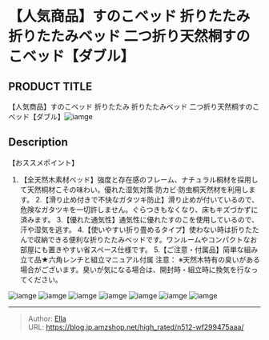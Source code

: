 # 【人気商品】すのこベッド 折りたたみ 折りたたみベッド 二つ折り天然桐すのこベッド【ダブル】


## PRODUCT TITLE 

【人気商品】すのこベッド 折りたたみ 折りたたみベッド 二つ折り天然桐すのこベッド【ダブル】![iamge](https://b2bfiles1.gigab2b.cn/image/wkseller/301/pp004035/20200319_c809a0cf63877e71f74f6870819163b4.jpg)

## Description

【おススメポイント】
1. 【全天然木素材ベッド】強度と存在感のフレーム、ナチュラル桐材を採用して天然桐材こその味わい。優れた湿気対策·防カビ·防虫桐天然材を利用します。
2.【滑り止め付きで不快なガタツキ防止】滑り止めが付いているので、危険なガタツキを一切許しません。ぐらつきもなくなり、床もキズづかずに済みます。
3.【優れた通気性】通気性に優れたすのこを使用しているので、汗や湿気を逃す。
4.【使いやすい折り畳めるタイプ】使わない時は折りたたんで収納できる便利な折りたたみベッドです。ワンルームやコンパクトなお部屋にも置きやすい省スペース仕様です。
5.【ご注意・付属品】简単な組み立て品★六角レンチと組立マニュアル付属
注意：
※天然木特有の臭いがある場合がございます。臭いが気になる場合は、開封時・組立時に換気を行なってください。




![iamge](https://b2bfiles1.gigab2b.cn/image/wkseller/301/pp004035/20200319_6c462bf4c7f5151ee821ff18761fe7ba.jpg)
![iamge](https://b2bfiles1.gigab2b.cn/image/wkseller/301/pp004035/20200319_a02e2b20a64662c09093198ca26c3a1d.jpg)
![iamge](https://b2bfiles1.gigab2b.cn/image/wkseller/301/pp004035/20200319_b4136077d611960be3ae4e8b4ea047af.jpg)
![iamge](https://b2bfiles1.gigab2b.cn/image/wkseller/301/pp004035/20200319_beba0a886a9c11a962b20e2674eba6c9.jpg)
![iamge](https://b2bfiles1.gigab2b.cn/image/wkseller/301/pp004035/20200319_c188fb281b1728f28d0ef3366f8d4e21.jpg)
![iamge](https://b2bfiles1.gigab2b.cn/image/wkseller/301/pp004035/20200319_0cf7c6cf9e2fbc9d92ee6b0d61fa03a2.jpg)
![iamge](https://b2bfiles1.gigab2b.cn/image/wkseller/301/pp004035/20200319_e0b23d881d6db46dda4a973f4be687fe.jpg)


---

> Author: [Ella](https://blog.jp.amzshop.net/)  
> URL: https://blog.jp.amzshop.net/high_rated/n512-wf299475aaa/  

